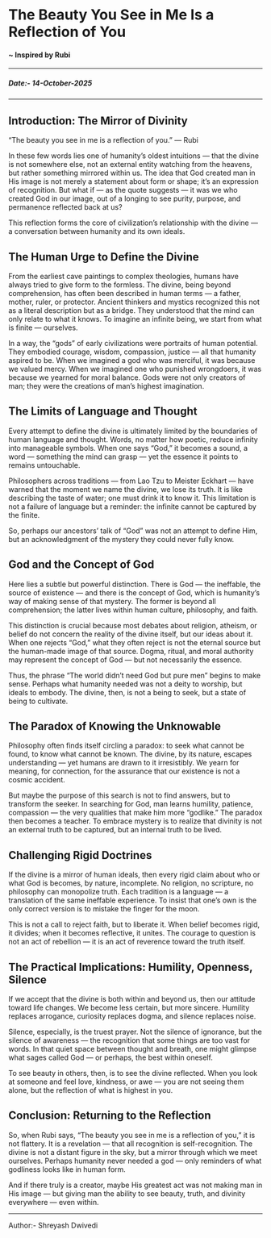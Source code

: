 # The Beauty You See in Me Is a Reflection of You

#### ~ Inspired by Rubi
---
##### Date:- 14-October-2025

---

## Introduction: The Mirror of Divinity

“The beauty you see in me is a reflection of you.” — Rubi

In these few words lies one of humanity’s oldest intuitions — that the divine is not somewhere else, not an external entity watching from the heavens, but rather something mirrored within us.
The idea that God created man in His image is not merely a statement about form or shape; it’s an expression of recognition.
But what if — as the quote suggests — it was we who created God in our image, out of a longing to see purity, purpose, and permanence reflected back at us?

This reflection forms the core of civilization’s relationship with the divine — a conversation between humanity and its own ideals.

## The Human Urge to Define the Divine

From the earliest cave paintings to complex theologies, humans have always tried to give form to the formless.
The divine, being beyond comprehension, has often been described in human terms — a father, mother, ruler, or protector.
Ancient thinkers and mystics recognized this not as a literal description but as a bridge. They understood that the mind can only relate to what it knows.
To imagine an infinite being, we start from what is finite — ourselves.

In a way, the “gods” of early civilizations were portraits of human potential.
They embodied courage, wisdom, compassion, justice — all that humanity aspired to be.
When we imagined a god who was merciful, it was because we valued mercy.
When we imagined one who punished wrongdoers, it was because we yearned for moral balance.
Gods were not only creators of man; they were the creations of man’s highest imagination.

## The Limits of Language and Thought

Every attempt to define the divine is ultimately limited by the boundaries of human language and thought.
Words, no matter how poetic, reduce infinity into manageable symbols.
When one says “God,” it becomes a sound, a word — something the mind can grasp — yet the essence it points to remains untouchable.

Philosophers across traditions — from Lao Tzu to Meister Eckhart — have warned that the moment we name the divine, we lose its truth.
It is like describing the taste of water; one must drink it to know it.
This limitation is not a failure of language but a reminder: the infinite cannot be captured by the finite.

So, perhaps our ancestors’ talk of “God” was not an attempt to define Him, but an acknowledgment of the mystery they could never fully know.

## God and the Concept of God

Here lies a subtle but powerful distinction.
There is God — the ineffable, the source of existence — and there is the concept of God, which is humanity’s way of making sense of that mystery.
The former is beyond all comprehension; the latter lives within human culture, philosophy, and faith.

This distinction is crucial because most debates about religion, atheism, or belief do not concern the reality of the divine itself, but our ideas about it.
When one rejects “God,” what they often reject is not the eternal source but the human-made image of that source.
Dogma, ritual, and moral authority may represent the concept of God — but not necessarily the essence.

Thus, the phrase “The world didn’t need God but pure men” begins to make sense.
Perhaps what humanity needed was not a deity to worship, but ideals to embody.
The divine, then, is not a being to seek, but a state of being to cultivate.

## The Paradox of Knowing the Unknowable

Philosophy often finds itself circling a paradox: to seek what cannot be found, to know what cannot be known.
The divine, by its nature, escapes understanding — yet humans are drawn to it irresistibly.
We yearn for meaning, for connection, for the assurance that our existence is not a cosmic accident.

But maybe the purpose of this search is not to find answers, but to transform the seeker.
In searching for God, man learns humility, patience, compassion — the very qualities that make him more “godlike.”
The paradox then becomes a teacher.
To embrace mystery is to realize that divinity is not an external truth to be captured, but an internal truth to be lived.

## Challenging Rigid Doctrines

If the divine is a mirror of human ideals, then every rigid claim about who or what God is becomes, by nature, incomplete.
No religion, no scripture, no philosophy can monopolize truth.
Each tradition is a language — a translation of the same ineffable experience.
To insist that one’s own is the only correct version is to mistake the finger for the moon.

This is not a call to reject faith, but to liberate it.
When belief becomes rigid, it divides; when it becomes reflective, it unites.
The courage to question is not an act of rebellion — it is an act of reverence toward the truth itself.

## The Practical Implications: Humility, Openness, Silence

If we accept that the divine is both within and beyond us, then our attitude toward life changes.
We become less certain, but more sincere.
Humility replaces arrogance, curiosity replaces dogma, and silence replaces noise.

Silence, especially, is the truest prayer.
Not the silence of ignorance, but the silence of awareness — the recognition that some things are too vast for words.
In that quiet space between thought and breath, one might glimpse what sages called God — or perhaps, the best within oneself.

To see beauty in others, then, is to see the divine reflected.
When you look at someone and feel love, kindness, or awe — you are not seeing them alone, but the reflection of what is highest in you.

## Conclusion: Returning to the Reflection

So, when Rubi says, “The beauty you see in me is a reflection of you,” it is not flattery.
It is a revelation — that all recognition is self-recognition.
The divine is not a distant figure in the sky, but a mirror through which we meet ourselves.
Perhaps humanity never needed a god — only reminders of what godliness looks like in human form.

And if there truly is a creator, maybe His greatest act was not making man in His image —
but giving man the ability to see beauty, truth, and divinity everywhere — even within.

---
Author:- Shreyash Dwivedi